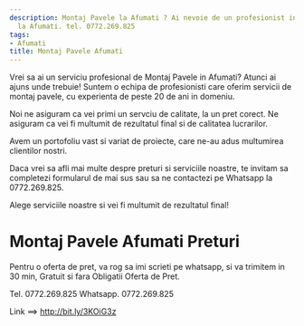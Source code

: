 ```yaml
---
description: Montaj Pavele la Afumati ? Ai nevoie de un profesionist in Montaj Pavele
  la Afumati. tel. 0772.269.825
tags:
- Afumati
title: Montaj Pavele Afumati
---
```



Vrei sa ai un serviciu profesional de Montaj Pavele in Afumati? Atunci ai ajuns unde trebuie! 
Suntem o echipa de profesionisti care oferim servicii de montaj pavele, cu experienta de peste 20 de ani in domeniu.

Noi ne asiguram ca vei primi un servciu de calitate, la un pret corect. Ne asiguram ca vei fi multumit de rezultatul final si de calitatea lucrarilor.

Avem un portofoliu vast si variat de proiecte, care ne-au adus multumirea clientilor nostri.

Daca vrei sa afli mai multe despre preturi si serviciile noastre, te invitam sa completezi formularul de mai sus sau sa ne contactezi pe Whatsapp la 0772.269.825. 

Alege serviciile noastre si vei fi multumit de rezultatul final!

# Montaj Pavele Afumati Preturi
Pentru o oferta de pret, va rog sa imi scrieti pe whatsapp, si va trimitem in 30 min, Gratuit si fara Obligatii Oferta de Pret.

Tel. 0772.269.825
Whatsapp. 0772.269.825

Link ==> http://bit.ly/3KOiG3z